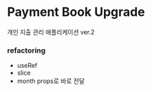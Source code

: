 # Payment Book Upgrade

개인 지출 관리 애플리케이션 ver.2

### refactoring

-   useRef
-   slice
-   month props로 바로 전달
